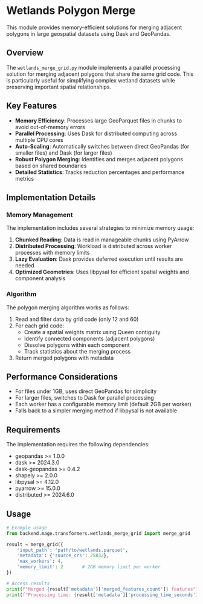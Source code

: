 # Wetlands Polygon Merge

This module provides memory-efficient solutions for merging adjacent polygons in large geospatial datasets using Dask and GeoPandas.

## Overview

The `wetlands_merge_grid.py` module implements a parallel processing solution for merging adjacent polygons that share the same grid code. This is particularly useful for simplifying complex wetland datasets while preserving important spatial relationships.

## Key Features

- **Memory Efficiency**: Processes large GeoParquet files in chunks to avoid out-of-memory errors
- **Parallel Processing**: Uses Dask for distributed computing across multiple CPU cores
- **Auto-Scaling**: Automatically switches between direct GeoPandas (for smaller files) and Dask (for larger files)
- **Robust Polygon Merging**: Identifies and merges adjacent polygons based on shared boundaries
- **Detailed Statistics**: Tracks reduction percentages and performance metrics

## Implementation Details

### Memory Management

The implementation includes several strategies to minimize memory usage:

1. **Chunked Reading**: Data is read in manageable chunks using PyArrow
2. **Distributed Processing**: Workload is distributed across worker processes with memory limits
3. **Lazy Evaluation**: Dask provides deferred execution until results are needed
4. **Optimized Geometries**: Uses libpysal for efficient spatial weights and component analysis

### Algorithm

The polygon merging algorithm works as follows:

1. Read and filter data by grid code (only 12 and 60)
2. For each grid code:
   - Create a spatial weights matrix using Queen contiguity
   - Identify connected components (adjacent polygons)
   - Dissolve polygons within each component
   - Track statistics about the merging process
3. Return merged polygons with metadata

## Performance Considerations

- For files under 1GB, uses direct GeoPandas for simplicity
- For larger files, switches to Dask for parallel processing
- Each worker has a configurable memory limit (default 2GB per worker)
- Falls back to a simpler merging method if libpysal is not available

## Requirements

The implementation requires the following dependencies:
- geopandas >= 1.0.0
- dask >= 2024.3.0
- dask-geopandas >= 0.4.2
- shapely >= 2.0.0
- libpysal >= 4.12.0
- pyarrow >= 15.0.0
- distributed >= 2024.6.0

## Usage

```python
# Example usage
from backend.mage.transformers.wetlands_merge_grid import merge_grid

result = merge_grid({
    'input_path': 'path/to/wetlands.parquet',
    'metadata': {'source_crs': 25832},
    'max_workers': 4,       
    'memory_limit': 2       # 2GB memory limit per worker
})

# Access results
print(f"Merged {result['metadata']['merged_features_count']} features")
print(f"Processing time: {result['metadata']['processing_time_seconds']} seconds")
``` 